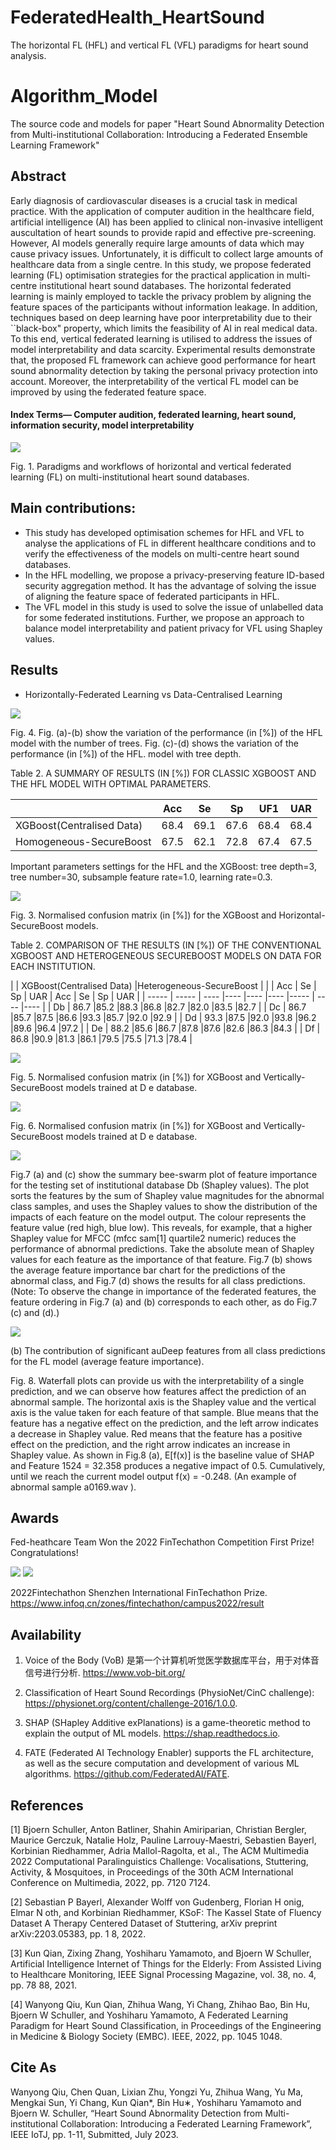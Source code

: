 # FederatedHealth_HeartSound

The horizontal FL (HFL) and vertical FL (VFL) paradigms for heart sound analysis.

# Algorithm_Model

The source code and models for paper "Heart Sound Abnormality Detection from Multi-institutional Collaboration: Introducing a Federated Ensemble Learning Framework"

## Abstract
Early diagnosis of cardiovascular diseases is a crucial task in medical practice. With the application of computer audition in the healthcare field, artificial intelligence (AI) has been applied to clinical non-invasive intelligent auscultation of heart sounds to provide rapid and effective pre-screening. However, AI models generally require large amounts of data which may cause privacy issues. Unfortunately, it is difficult to collect large amounts of healthcare data from a single centre. In this study, we propose federated learning (FL) optimisation strategies for the practical application in multi-centre institutional heart sound databases. The horizontal federated learning is mainly employed to tackle the privacy problem by aligning the feature spaces of the participants without information leakage. In addition, techniques based on deep learning have poor interpretability due to their ``black-box" property, which limits the feasibility of AI in real medical data. To this end, vertical federated learning is utilised to address the issues of model interpretability and data scarcity. Experimental results demonstrate that, the proposed FL framework can achieve good performance for heart sound abnormality detection by taking the personal privacy protection into account. Moreover, the interpretability of the vertical FL model can be improved by using the federated feature space.

#### Index Terms— Computer audition, federated learning, heart sound, information security, model interpretability

![](/figures/Graphical_Abstract.jpg)
 
Fig. 1. Paradigms and workflows of horizontal and vertical federated learning (FL) on multi-institutional heart sound databases.
 
## Main contributions:
 * This study has developed optimisation schemes for  HFL and VFL to analyse the applications of FL in different healthcare conditions and to verify the effectiveness of the models on multi-centre heart sound databases.
 * In the HFL modelling, we propose a privacy-preserving feature ID-based security aggregation method. It has the advantage of solving the issue of aligning the feature space of federated participants in HFL.
 * The VFL model in this study is used to solve the issue of unlabelled data for some federated institutions. Further, we propose an approach to balance model interpretability and patient privacy for VFL using Shapley values.
 
## Results
 * Horizontally-Federated Learning vs Data-Centralised Learning
  
 ![](/figures/HFL_results.jpg)
 
 Fig. 4. Fig. (a)-(b) show the variation of the performance (in [%]) of the  HFL model with the number of trees. Fig. (c)-(d) shows the variation of  the performance (in [%]) of the HFL. model with tree depth.
 
Table 2. A SUMMARY OF RESULTS (IN [%]) FOR CLASSIC XGBOOST AND THE  HFL MODEL WITH OPTIMAL PARAMETERS.

|            | Acc         | Se        |    Sp    |   UF1     |    UAR    |
| -----      | -----       | ----      |----      |----       |----       |
| XGBoost(Centralised Data)|  68.4     | 69.1      |67.6      | 68.4      |   68.4    |
| Homogeneous-SecureBoost  |  67.5     | 62.1     |72.8       | 67.4      |   67.5    |

Important parameters settings for the HFL and the XGBoost: tree depth=3,  tree number=30, subsample feature rate=1.0, learning rate=0.3.

 ![](/figures/HFL_matrix.jpg)
 
 Fig. 3. Normalised confusion matrix (in [%]) for the XGBoost and  Horizontal-SecureBoost models.
 
 
 Table 2. COMPARISON OF THE RESULTS (IN [%]) OF THE CONVENTIONAL  XGBOOST AND HETEROGENEOUS SECUREBOOST MODELS ON DATA  FOR EACH INSTITUTION.

|            | XGBoost(Centralised Data)        |Heterogeneous-SecureBoost       |
|            | Acc       | Se      |    Sp   |  UAR    | Acc     | Se      |    Sp   |   UAR  |
| -----      | -----     | ----    |----     |----     |----     |-----    | ----    |----    |
| Db         |  86.7     |85.2     |88.3     |86.8     |82.7     |82.0     |83.5     |82.7    |
| Dc         |  86.7     |85.7     |87.5     |86.6     |93.3     |85.7     |92.0     |92.9    |
| Dd         |  93.3     |87.5     |92.0     |93.8     |96.2     |89.6     |96.4     |97.2    |
| De         |  88.2     |85.6     |86.7     |87.8     |87.6     |82.6     |86.3     |84.3    |
| Df         |  86.8     |90.9     |81.3     |86.1     |79.5     |75.5     |71.3     |78.4    |


![](/figures/VFL_matrix.jpg)
 
Fig. 5. Normalised confusion matrix (in [%]) for XGBoost and Vertically-  SecureBoost models trained at D e database.

![](/figures/MMD.jpg)
 
Fig. 6. Normalised confusion matrix (in [%]) for XGBoost and Vertically-  SecureBoost models trained at D e database.

![](/figures/shap1.jpg)  

Fig.7 (a) and (c) show the summary bee-swarm plot of feature importance for the testing set of institutional database Db (Shapley values).  The plot sorts the features by the sum of Shapley value magnitudes for the abnormal class samples, and uses the Shapley values to show the  distribution of the impacts of each feature on the model output. The colour represents the feature value (red high, blue low). This reveals, for example,  that a higher Shapley value for MFCC (mfcc sam[1] quartile2 numeric) reduces the performance of abnormal predictions. Take the absolute mean  of Shapley values for each feature as the importance of that feature. Fig.7 (b) shows the average feature importance bar chart for the predictions of  the abnormal class, and Fig.7 (d) shows the results for all class predictions. (Note: To observe the change in importance of the federated features,  the feature ordering in Fig.7 (a) and (b) corresponds to each other, as do Fig.7 (c) and (d).)
  
![](/figures/shap2.jpg)

(b) The contribution of significant auDeep features from all class predictions for the FL model (average feature importance).

Fig. 8. Waterfall plots can provide us with the interpretability of a single prediction, and we can observe how features affect the prediction of an  abnormal sample. The horizontal axis is the Shapley value and the vertical axis is the value taken for each feature of that sample. Blue means that  the feature has a negative effect on the prediction, and the left arrow indicates a decrease in Shapley value. Red means that the feature has a  positive effect on the prediction, and the right arrow indicates an increase in Shapley value. As shown in Fig.8 (a), E[f(x)] is the baseline value  of SHAP and Feature 1524 = 32.358 produces a negative impact of 0.5. Cumulatively, until we reach the current model output f(x) = -0.248. (An  example of abnormal sample  a0169.wav ).

## Awards

Fed-heathcare Team Won the 2022 FinTechathon Competition First Prize! Congratulations!
  
 ![](/figures/Award1.jpg)
 ![](/figures/cup.jpg)
 
 2022Fintechathon Shenzhen International FinTechathon Prize. https://www.infoq.cn/zones/fintechathon/campus2022/result


## Availability

1. Voice of the Body (VoB) 是第一个计算机听觉医学数据库平台，用于对体音信号进行分析. https://www.vob-bit.org/

2. Classification of Heart Sound Recordings (PhysioNet/CinC challenge): https://physionet.org/content/challenge-2016/1.0.0.

3. SHAP (SHapley Additive exPlanations) is a game-theoretic method to explain the output of ML models. https://shap.readthedocs.io.

4. FATE (Federated AI Technology Enabler) supports the FL architecture, as well as the secure computation and development of various ML algorithms. https://github.com/FederatedAI/FATE.

## References
[1] Bjoern Schuller, Anton Batliner, Shahin Amiriparian, Christian Bergler, Maurice Gerczuk, Natalie Holz, Pauline Larrouy-Maestri, Sebastien Bayerl, Korbinian  Riedhammer, Adria Mallol-Ragolta, et al., The ACM Multimedia 2022 Computational Paralinguistics Challenge: Vocalisations, Stuttering, Activity, &amp; Mosquitoes, in Proceedings of the 30th ACM International Conference on Multimedia, 2022, pp. 7120 7124.

[2] Sebastian P Bayerl, Alexander Wolff von Gudenberg, Florian H onig, Elmar N oth, and Korbinian Riedhammer, KSoF: The Kassel State of Fluency Dataset A Therapy Centered Dataset of Stuttering, arXiv preprint arXiv:2203.05383, pp. 1 8, 2022.

[3] Kun Qian, Zixing Zhang, Yoshiharu Yamamoto, and Bjoern W Schuller, Artificial Intelligence Internet of Things for the Elderly: From Assisted Living to Healthcare  Monitoring, IEEE Signal Processing Magazine, vol. 38, no. 4, pp. 78 88, 2021.

[4] Wanyong Qiu, Kun Qian, Zhihua Wang, Yi Chang, Zhihao Bao, Bin Hu, Bjoern W Schuller, and Yoshiharu Yamamoto, A Federated Learning Paradigm for Heart Sound Classification, in Proceedings of the Engineering in Medicine &amp; Biology Society (EMBC). IEEE, 2022, pp. 1045 1048.

## Cite As
Wanyong Qiu, Chen Quan, Lixian Zhu, Yongzi Yu, Zhihua Wang, Yu Ma, Mengkai Sun, Yi Chang, Kun Qian*, Bin Hu∗, Yoshiharu Yamamoto and Bjoern W. Schuller, “Heart Sound Abnormality Detection from Multi-institutional Collaboration: Introducing a Federated Learning Framework”, IEEE IoTJ, pp. 1-11, Submitted, July 2023.


